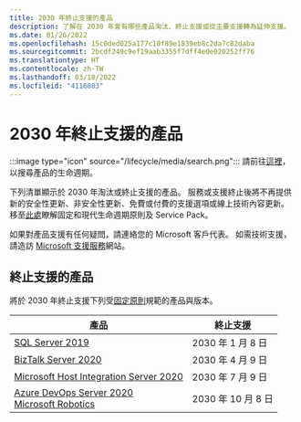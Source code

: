 ```yaml
---
title: 2030 年終止支援的產品
description: 了解在 2030 年會有哪些產品淘汰、終止支援或從主要支援轉為延伸支援。
ms.date: 01/26/2022
ms.openlocfilehash: 15c0ded025a177c10f89e1839eb8c2da7c82daba
ms.sourcegitcommit: 2bcdf249c9ef19aab3355f7dff4e0e020252ff76
ms.translationtype: HT
ms.contentlocale: zh-TW
ms.lasthandoff: 03/18/2022
ms.locfileid: "4116803"
---
```

# <a name="products-ending-support-in-2030"></a>2030 年終止支援的產品

:::image type="icon" source="/lifecycle/media/search.png":::
請前往[這裡](/lifecycle/products/)，以搜尋產品的生命週期。

下列清單顯示於 2030 年淘汰或終止支援的產品。 服務或支援終止後將不再提供新的安全性更新、非安全性更新、免費或付費的支援選項或線上技術內容更新。 移至[此處](/lifecycle/overview/product-end-of-support-overview)瞭解固定和現代生命週期原則及 Service Pack。

如果對產品支援有任何疑問，請連絡您的 Microsoft 客戶代表。 如需技術支援，請造訪 [Microsoft 支援服務](https://support.microsoft.com/contactus/?ws=support)網站。





## <a name="products-reaching-end-of-support"></a>終止支援的產品

將於 2030 年終止支援下列受[固定原則](/lifecycle/policies/fixed)規範的產品與版本。

| 產品 | 終止支援 |
| --- | --- |
| [SQL Server 2019](/lifecycle/products/sql-server-2019?branch=live)<br> | 2030 年 1 月 8 日 |
| [BizTalk Server 2020](/lifecycle/products/biztalk-server-2020?branch=live)<br> | 2030 年 4 月 9 日 |
| [Microsoft Host Integration Server 2020](/lifecycle/products/microsoft-host-integration-server-2020?branch=live)<br> | 2030 年 7 月 9 日 |
| [Azure DevOps Server 2020](/lifecycle/products/azure-devops-server-2020?branch=live)<br>[Microsoft Robotics](/lifecycle/products/microsoft-robotics?branch=live)<br> | 2030 年 10 月 8 日 |


